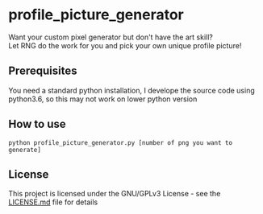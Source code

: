 # profile_picture_generator

Want your custom pixel generator but don't have the art skill?  
Let RNG do the work for you and pick your own unique profile picture!

## Prerequisites

You need a standard python installation, I develope the source code using python3.6, so this may not work on lower python version

## How to use

```
python profile_picture_generator.py [number of png you want to generate]
```

## License

This project is licensed under the GNU/GPLv3 License - see the [LICENSE.md](LICENSE.md) file for details
